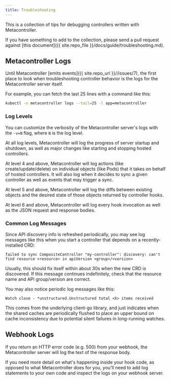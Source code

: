 ```yaml
---
title: Troubleshooting
---
```

This is a collection of tips for debugging controllers written with Metacontroller.

If you have something to add to the collection, please send a pull request against
[this document]({{ site.repo_file }}/docs/guide/troubleshooting.md).

## Metacontroller Logs

Until Metacontroller [emits events]({{ site.repo_url }}//issues/7),
the first place to look when troubleshooting controller behavior is the logs for
the Metacontroller server itself.

For example, you can fetch the last 25 lines with a command like this:

```sh
kubectl -n metacontroller logs --tail=25 -l app=metacontroller
```

### Log Levels

You can customize the verbosity of the Metacontroller server's logs with the
`-v=N` flag, where `N` is the log level.

At all log levels, Metacontroller will log the progress of server startup and
shutdown, as well as major changes like starting and stopping hosted controllers.

At level 4 and above, Metacontroller will log actions (like create/update/delete)
on individual objects (like Pods) that it takes on behalf of hosted controllers.
It will also log when it decides to sync a given controller as well as events
that may trigger a sync.

At level 5 and above, Metacontroller will log the diffs between existing objects
and the desired state of those objects returned by controller hooks.

At level 6 and above, Metacontroller will log every hook invocation as well as
the JSON request and response bodies.

### Common Log Messages

Since API discovery info is refreshed periodically, you may see log messages
like this when you start a controller that depends on a recently-installed CRD:

```
failed to sync CompositeController "my-controller": discovery: can't find resource <resource> in apiVersion <group>/<version>
```

Usually, this should fix itself within about 30s when the new CRD is discovered.
If this message continues indefinitely, check that the resource name and API
group/version are correct.

You may also notice periodic log messages like this:

```
Watch close - *unstructured.Unstructured total <X> items received
```

This comes from the underlying client-go library, and just indicates when the
shared caches are periodically flushed to place an upper bound on cache
inconsistency due to potential silent failures in long-running watches.

## Webhook Logs

If you return an HTTP error code (e.g. 500) from your webhook,
the Metacontroller server will log the text of the response body.

If you need more detail on what's happening inside your hook code, as opposed to
what Metacontroller does for you, you'll need to add log statements to your own
code and inspect the logs on your webhook server.
